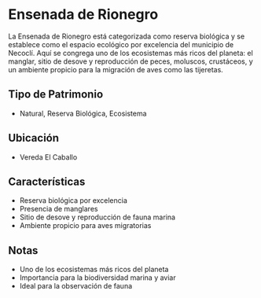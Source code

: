 # Ensenada de Rionegro

La Ensenada de Rionegro está categorizada como reserva biológica y se establece como el espacio ecológico por excelencia del municipio de Necoclí. Aquí se congrega uno de los ecosistemas más ricos del planeta: el manglar, sitio de desove y reproducción de peces, moluscos, crustáceos, y un ambiente propicio para la migración de aves como las tijeretas.

## Tipo de Patrimonio
- Natural, Reserva Biológica, Ecosistema

## Ubicación
- Vereda El Caballo

## Características
- Reserva biológica por excelencia
- Presencia de manglares
- Sitio de desove y reproducción de fauna marina
- Ambiente propicio para aves migratorias

## Notas
- Uno de los ecosistemas más ricos del planeta
- Importancia para la biodiversidad marina y aviar
- Ideal para la observación de fauna 
